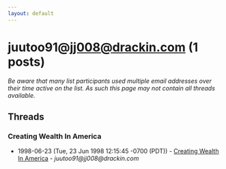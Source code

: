 ```yaml
---
layout: default
---
```


# juutoo91@jj008@drackin.com (1 posts)

_Be aware that many list participants used multiple email addresses over their time active on the list. As such this page may not contain all threads available._

## Threads

### Creating Wealth In America
+ 1998-06-23 (Tue, 23 Jun 1998 12:15:45 -0700 (PDT)) - [Creating Wealth In America](/archive/1998/06/f4cb45b914dd8bbc2f858a1f0cd1778b5a09b8a2420cfcc8ccb09a208953435f) - _juutoo91@jj008@drackin.com_

